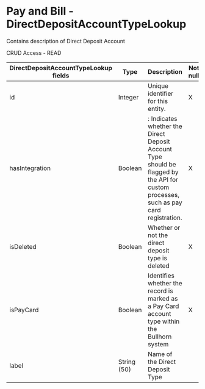 # Pay and Bill - DirectDepositAccountTypeLookup

Contains description of Direct Deposit Account

CRUD Access - READ

<table>
    <colgroup>
        <col width="20%" />
        <col width="20%" />
        <col width="20%" />
        <col width="20%" />
        <col width="20%" />
    </colgroup>
    <thead>
        <tr class="header">
            <th>DirectDepositAccountTypeLookup fields</th>
            <th>Type</th>
            <th>Description</th>
            <th>Not null</th>
            <th>Read-only</th>
        </tr>
    </thead>
    <tbody>
        <tr class="even">
            <td>id</td>
            <td>Integer</td>
            <td>Unique identifier for this entity.</td>
            <td>X</td>
            <td>X</td>
        </tr>
        <tr class="odd">
            <td>hasIntegration</td>
            <td>Boolean</td>
            <td>: Indicates whether the Direct Deposit Account Type should be flagged by the API for custom processes, such as pay card registration.</td>
            <td>X</td>
            <td></td>
        </tr>
        <tr class="even">
            <td>isDeleted</td>
            <td>Boolean</td>
            <td>Whether or not the direct deposit type is deleted</td>
            <td>X</td>
            <td></td>
        </tr>
        <tr class="odd">
            <td>isPayCard</td>
            <td>Boolean</td>
            <td>Identifies whether the record is marked as a Pay Card account type within the Bullhorn system</td>
            <td>X</td>
            <td></td>
        </tr>
        <tr class="even">
            <td>label</td>
            <td>String (50)</td>
            <td>Name of the Direct Deposit Type</td>
            <td></td>
            <td></td>
        </tr>
    </tbody>
</table>